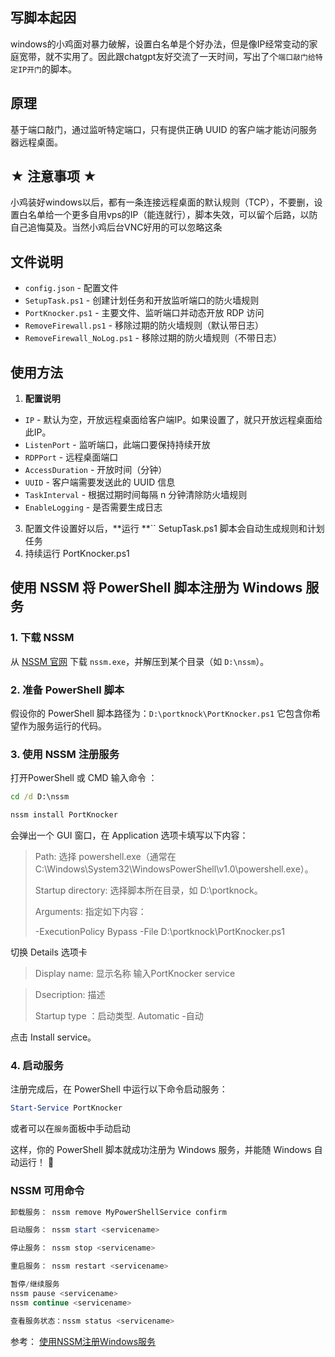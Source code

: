 ## 写脚本起因
windows的小鸡面对暴力破解，设置白名单是个好办法，但是像IP经常变动的家庭宽带，就不实用了。因此跟chatgpt友好交流了一天时间，写出了个`端口敲门给特定IP开门`的脚本。

## 原理

基于端口敲门，通过监听特定端口，只有提供正确 UUID 的客户端才能访问服务器远程桌面。

## ★ 注意事项 ★
小鸡装好windows以后，都有一条连接远程桌面的默认规则（TCP），不要删，设置白名单给一个更多自用vps的IP（能连就行），脚本失效，可以留个后路，以防自己追悔莫及。当然小鸡后台VNC好用的可以忽略这条

## 文件说明

- `config.json` - 配置文件
- `SetupTask.ps1` - 创建计划任务和开放监听端口的防火墙规则
- `PortKnocker.ps1` - 主要文件、监听端口并动态开放 RDP 访问
- `RemoveFirewall.ps1` - 移除过期的防火墙规则（默认带日志）
- `RemoveFirewall_NoLog.ps1` - 移除过期的防火墙规则（不带日志）

## 使用方法

1. **配置说明**

- `IP` - 默认为空，开放远程桌面给客户端IP。如果设置了，就只开放远程桌面给此IP。
- `ListenPort` - 监听端口，此端口要保持持续开放
- `RDPPort` - 远程桌面端口
- `AccessDuration` - 开放时间（分钟）
- `UUID` - 客户端需要发送此的 UUID 信息
- `TaskInterval` - 根据过期时间每隔 n 分钟清除防火墙规则
- `EnableLogging` - 是否需要生成日志
  
3. 配置文件设置好以后，**运行 **`` SetupTask.ps1 脚本会自动生成规则和计划任务
4. 持续运行 PortKnocker.ps1

## 使用 NSSM 将 PowerShell 脚本注册为 Windows 服务

### 1. 下载 NSSM
从 [NSSM 官网](https://nssm.cc/) 下载 `nssm.exe`，并解压到某个目录（如 `D:\nssm`）。

### 2. 准备 PowerShell 脚本
假设你的 PowerShell 脚本路径为：`D:\portknock\PortKnocker.ps1`
它包含你希望作为服务运行的代码。

### 3. 使用 NSSM 注册服务
打开PowerShell 或 CMD 输入命令 ：

```cmd
cd /d D:\nssm

nssm install PortKnocker
```
会弹出一个 GUI 窗口，在 Application 选项卡填写以下内容：

> Path: 选择 powershell.exe（通常在C:\Windows\System32\WindowsPowerShell\v1.0\powershell.exe）。
> 
> Startup directory: 选择脚本所在目录，如 D:\portknock。
> 
> Arguments: 指定如下内容：
> 
> -ExecutionPolicy Bypass -File D:\portknock\PortKnocker.ps1

切换 Details 选项卡
> Display name: 显示名称 输入PortKnocker service
> 

> 
> Dsecription: 描述
> 
> Startup type ：启动类型. Automatic -自动

点击 Install service。


### 4. 启动服务
注册完成后，在 PowerShell 中运行以下命令启动服务：

```powershell
Start-Service PortKnocker
```
或者可以在`服务`面板中手动启动

这样，你的 PowerShell 脚本就成功注册为 Windows 服务，并能随 Windows 自动运行！ 🚀

### NSSM 可用命令
```powershell
卸载服务： nssm remove MyPowerShellService confirm

启动服务： nssm start <servicename>

停止服务： nssm stop <servicename>

重启服务： nssm restart <servicename>

暂停/继续服务
nssm pause <servicename>
nssm continue <servicename>

查看服务状态：nssm status <servicename>
```
参考： [使用NSSM注册Windows服务](https://www.cnblogs.com/lichu-lc/p/10263799.html)
